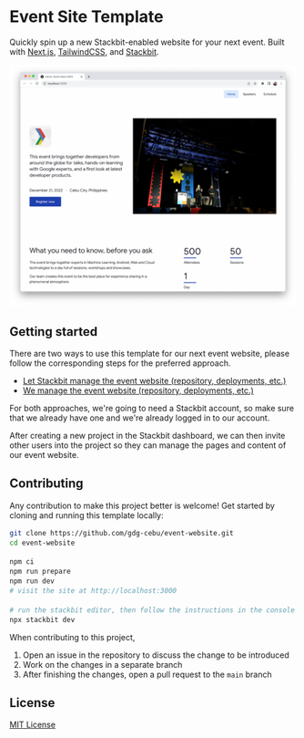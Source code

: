 # Event Site Template

Quickly spin up a new Stackbit-enabled website for your next event. Built with [Next.js](https://nextjs.org/), [TailwindCSS](https://tailwindcss.com/), and [Stackbit](https://www.stackbit.com/).

![Event Site Preview](preview.png)

## Getting started

There are two ways to use this template for our next event website, please follow the corresponding steps for the preferred approach.

- [Let Stackbit manage the event website (repository, deployments, etc.)](docs/stackbit-managed.md)
- [We manage the event website (repository, deployments, etc.)](docs/self-managed.md)

For both approaches, we're going to need a Stackbit account, so make sure that we already have one and we're already logged in to our account.

After creating a new project in the Stackbit dashboard, we can then invite other users into the project so they can manage the pages and content of our event website.

## Contributing

Any contribution to make this project better is welcome! Get started by cloning and running this template locally:

```bash
git clone https://github.com/gdg-cebu/event-website.git
cd event-website

npm ci
npm run prepare
npm run dev
# visit the site at http://localhost:3000

# run the stackbit editor, then follow the instructions in the console
npx stackbit dev
```

When contributing to this project,

1. Open an issue in the repository to discuss the change to be introduced
1. Work on the changes in a separate branch
1. After finishing the changes, open a pull request to the `main` branch

## License

[MIT License](license)

